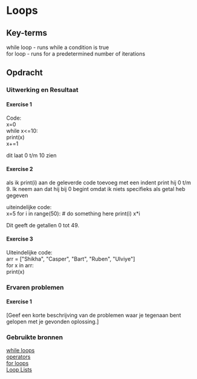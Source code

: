 # Loops


## Key-terms
while loop - runs while a condition is true  
for loop - runs for a predetermined number of iterations  

## Opdracht
### Uitwerking en Resultaat
#### Exercise 1
Code:  
    x=0  
    while x<=10:  
        print(x)  
        x+=1  

dit laat 0 t/m 10 zien  

#### Exercise 2
als ik print(i) aan de geleverde code toevoeg met een indent print hij 0 t/m 9. Ik neem aan dat hij bij 0 begint omdat ik niets specifieks als getal heb gegeven  

uiteindelijke code:  
    x=5
    for i in range(50):
    # do something here
        print(i)
        x*i

Dit geeft de getallen 0 tot 49.  

#### Exercise 3
Uiteindelijke code:  
    arr = ["Shikha", "Casper", "Bart", "Ruben", "Ulviye"]  
    for x in arr:  
        print(x)  

### Ervaren problemen
#### Exercise 1
[Geef een korte beschrijving van de problemen waar je tegenaan bent gelopen met je gevonden oplossing.]

### Gebruikte bronnen
[while loops](https://www.w3schools.com/python/python_while_loops.asp)  
[operators](https://www.w3schools.com/python/python_operators.asp)  
[for loops](https://www.w3schools.com/python/python_for_loops.asp)  
[Loop Lists](https://www.w3schools.com/python/python_lists_loop.asp)  